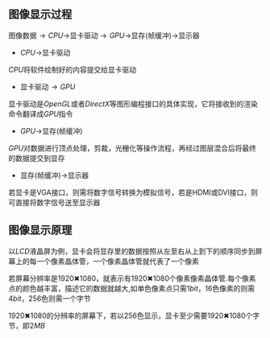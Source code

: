 <!--
 * @Description: 
 * @Version: 1.0
 * @Author: DaLao
 * @Email: dalao_li@163.com
 * @Date: 2021-12-23 15:07:52
 * @LastEditors: DaLao
 * @LastEditTime: 2021-12-29 13:07:52
-->
## 图像显示过程

图像数据$→CPU→$显卡驱动$→GPU→$显存(帧缓冲)$→$显示器

- $CPU→$显卡驱动

$CPU$将软件绘制好的内容提交给显卡驱动

- 显卡驱动$→GPU$

显卡驱动是$OpenGL$或者$DirectX$等图形编程接口的具体实现，它将接收到的渲染命令翻译成$GPU$指令

- $GPU→$显存(帧缓冲)

$GPU$对数据进行顶点处理，剪裁，光栅化等操作流程，再经过图层混合后将最终的数据提交到显存

- 显存(帧缓冲)$→$显示器

若显卡是VGA接口，则需将数字信号转换为模拟信号，若是HDMI或DVI接口，则可直接将数字信号送至显示器

## 图像显示原理

以$LCD$液晶屏为例，显卡会将显存里的数据按照从左至右从上到下的顺序同步到屏幕上的每一个像素晶体管，一个像素晶体管就代表了一个像素

若屏幕分辨率是$1920✖1080$，就表示有$1920✖1080$个像素像素晶体管.每个像素点的颜色越丰富，描述它的数据就越大,如单色像素点只需$1bit$，$16$色像素的则需$4bit$，$256$色则需一个字节

$1920✖1080$的分辨率的屏幕下，若以256色显示，显卡至少需要$1920✖1080$个字节，即$2MB$
